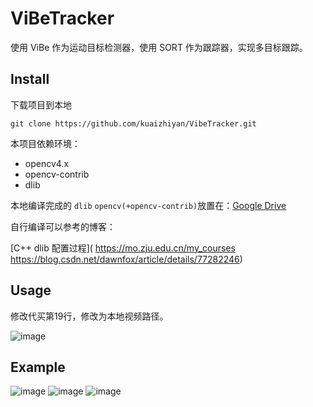 # ViBeTracker

使用 ViBe 作为运动目标检测器，使用 SORT 作为跟踪器，实现多目标跟踪。

## Install

下载项目到本地

```git
git clone https://github.com/kuaizhiyan/VibeTracker.git
```



本项目依赖环境：

- opencv4.x
- opencv-contrib
- dlib

本地编译完成的 `dlib` `opencv(+opencv-contrib)`放置在：[Google Drive](https://drive.google.com/drive/folders/1iE0ArSiQGJjrxogbej2nU_wGOUXGcum1?usp=share_link)



自行编译可以参考的博客：

[C++ dlib 配置过程](
https://mo.zju.edu.cn/my_courses
https://blog.csdn.net/dawnfox/article/details/77282246)



## Usage

修改代买第19行，修改为本地视频路径。

![image](https://user-images.githubusercontent.com/54351405/222967905-4b4345c5-e265-4cc2-b995-07dcc175a0b3.png)


## Example
![image](https://user-images.githubusercontent.com/54351405/222967914-de21e767-79d8-4008-a6fa-e9d05fb6f793.png)
![image](https://user-images.githubusercontent.com/54351405/222967920-1e1c2ea3-e5ad-4543-92c4-86895aac0350.png)
![image](https://user-images.githubusercontent.com/54351405/222967925-17972a7f-c2d2-4b15-a03a-fefe13e5457e.png)


